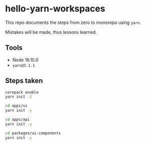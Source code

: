 # hello-yarn-workspaces

This repo documents the steps from zero to monorepo using `yarn`.

Mistakes will be made, thus lessons learned.

## Tools

* Node 16.10.0
* `yarn@3.1.1`

## Steps taken

```bash
corepack enable
yarn init -2
```

```bash
cd apps/ui
yarn init -y

cd apps/api
yarn init -y

cd packages/ui-components
yarn init -y
```
